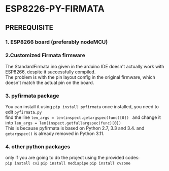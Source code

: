 # ESP8226-PY-FIRMATA
## PREREQUISITE
### 1. ESP8266 board (preferably nodeMCU)
### 2.Customized Firmata firmware
The StandardFirmata.ino given in the arduino IDE doesn't actually work with ESP8266, despite it successfully compiled.  
The problem is with the pin layout config in the original firmware, which doesn't match the actual pin on the board.
### 3. pyfirmata package  
You can install it using ```pip install pyfirmata``` once installed, you need to edit  ```pyfirmata.py```<br>  find the line ```len_args = len(inspect.getargspec(func)[0]) ``` and change it into  ```len_args = len(inspect.getfullargspec(func)[0]) ```  
This is because pyfirmata is based on Python 2.7, 3.3 and 3.4. and ```getargspec()``` is already removed in Python 3.11.
### 4. other python packages
only if you are going to do the project using the provided codes:  
```pip install cv2``` ```pip install mediapipe``` ```pip install cvzone```
